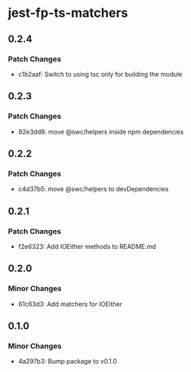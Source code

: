 # jest-fp-ts-matchers

## 0.2.4

### Patch Changes

- c1b2aaf: Switch to using tsc only for building the module

## 0.2.3

### Patch Changes

- 82e3dd8: move @swc/helpers inside npm dependencies

## 0.2.2

### Patch Changes

- c4d37b5: move @swc/helpers to devDependencies

## 0.2.1

### Patch Changes

- f2e6323: Add IOEither methods to README.md

## 0.2.0

### Minor Changes

- 61c63d3: Add matchers for IOEither

## 0.1.0

### Minor Changes

- 4a297b3: Bump package to v0.1.0
